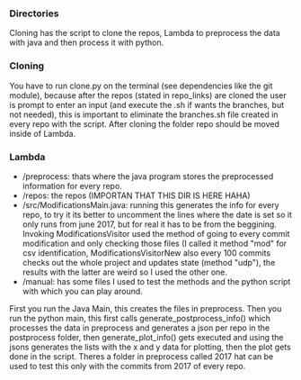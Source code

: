 ### Directories

Cloning has the script to clone the repos, Lambda to preprocess the data with java and then process it with python.

### Cloning

You have to run clone.py on the terminal (see dependencies like the git module), because after the repos (stated in repo_links) are cloned the user is prompt to enter an input (and execute the .sh if wants the branches, but not needed), this is important to eliminate the branches.sh file created in every repo with the script. After cloning the folder repo should be moved inside of Lambda. 

### Lambda

- /preprocess: thats where the java program stores the preprocessed information for every repo.
- /repos: the repos (IMPORTAN THAT THIS DIR IS HERE HAHA)
- /src/ModificationsMain.java: running this generates the info for every repo, to try it its better to uncomment the lines where the date is set so it only runs from june 2017, but for real it has to be from the beggining. Invoking ModificationsVisitor used the method of going to every commit modification and only checking those files (I called it method "mod" for csv identification, ModificationsVisitorNew also every 100 commits checks out the whole project and updates state (method "udp"), the results with the latter are weird so I used the other one. 
- /manual: has some files I used to test the methods and the python script with which you can play around. 

First you run the Java Main, this creates the files in preprocess. Then you run the python main, this first calls generate_postprocess_info() which processes the data in preprocess and generates a json per repo in the postprocess folder, then generate_plot_info() gets executed and using the jsons generates the lists with the x and y data for plotting, then the plot gets done in the script.  Theres a folder in preprocess called 2017 hat can be used to test this only with the commits from 2017 of every repo.

